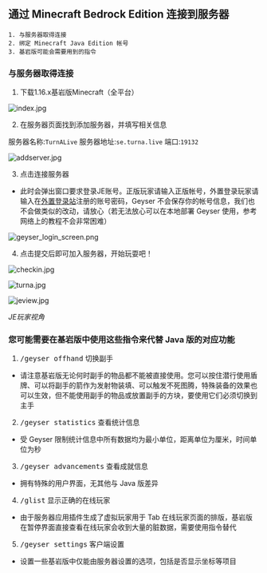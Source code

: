 ## 通过 Minecraft Bedrock Edition 连接到服务器

    1. 与服务器取得连接
    2. 绑定 Minecraft Java Edition 帐号
    3. 基岩版可能会需要用到的指令

### 与服务器取得连接

1.  下载1.16.x基岩版Minecraft（全平台）

![index.jpg](https://ddns.xsling.xyz:3561/images/2021/01/01/index.jpg)

2. 在服务器页面找到添加服务器，并填写相关信息

服务器名称:`TurnALive`
服务器地址:`se.turna.live`
端口:`19132`

![addserver.jpg](https://ddns.xsling.xyz:3561/images/2021/01/01/addserver.jpg)

3. 点击连接服务器

  - 此时会弹出窗口要求登录JE账号。正版玩家请输入正版帐号，外置登录玩家请输入在[外置登录站](https://user.turna.live/auth/register)注册的账号密码，Geyser 不会保存你的帐号信息，我们也不会做类似的改动，请放心（若无法放心可以在本地部署 Geyser 使用，参考网络上的教程不会非常困难）

![geyser_login_screen.png](https://ddns.xsling.xyz:3561/images/2021/02/03/geyser_login_screen.png)


4. 点击提交后即可加入服务器，开始玩耍吧！

![checkin.jpg](https://ddns.xsling.xyz:3561/images/2021/01/01/checkin.jpg)

![turna.jpg](https://ddns.xsling.xyz:3561/images/2021/01/01/turna.jpg)


![jeview.jpg](https://ddns.xsling.xyz:3561/images/2021/01/01/jeview.jpg)

*JE玩家视角*

### 您可能需要在基岩版中使用这些指令来代替 Java 版的对应功能

1.  <kbd>/geyser offhand</kbd> 切换副手

- 请注意基岩版无论何时副手的物品都不能被直接使用。您可以按住潜行使用盾牌、可以将副手的箭作为发射物装填、可以触发不死图腾，特殊装备的效果也可以生效，但不能使用副手的物品或放置副手的方块，要使用它们必须切换到主手

2. <kbd>/geyser statistics</kbd> 查看统计信息

- 受 Geyser 限制统计信息中所有数据均为最小单位，距离单位为厘米，时间单位为秒

3. <kbd>/geyser advancements</kbd> 查看成就信息

- 拥有特殊的用户界面，无其他与 Java 版差异

4. <kbd>/glist</kbd> 显示正确的在线玩家

- 由于服务器应用插件生成了虚拟玩家用于 Tab 在线玩家页面的排版，基岩版在暂停界面直接查看在线玩家会收到大量的脏数据，需要使用指令替代

5. <kbd>/geyser settings</kbd> 客户端设置

- 设置一些基岩版中仅能由服务器设置的选项，包括是否显示坐标等项目